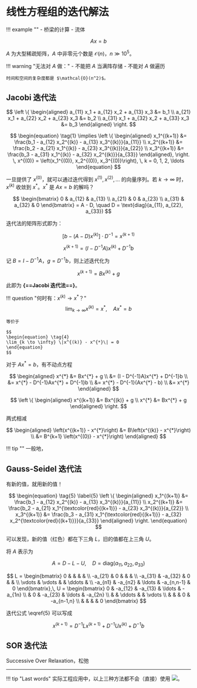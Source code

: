 # 线性方程组的迭代解法

!!! example ""
    - 桥梁的计算
    - 流体

$$Ax = b$$

$A$ 为大型稀疏矩阵，$A$ 中非零元个数是 $\mathcal{O}(n)$，$n \gg 10^5$。

!!! warning "无法对 $A$ 做："
    - 不能把 $A$ 当满阵存储
    - 不能对 $A$ 做遍历

    时间和空间的复杂度都是 $\mathcal{O}(n^2)$。

## Jacobi 迭代法

$$
\left \{
\begin{aligned}
    a_{11} x_1 + a_{12} x_2 + a_{13} x_3 &= b_1 \\
    a_{21} x_1 + a_{22} x_2 + a_{23} x_3 &= b_2 \\
    a_{31} x_1 + a_{32} x_2 + a_{33} x_3 &= b_3
\end{aligned}
\right.
$$

$$
\begin{equation} \tag{1}
\implies
    \left \{
    \begin{aligned}
        x_1^{(k+1)} &= \frac{b_1 - a_{12} x_2^{(k)} - a_{13} x_3^{(k)}}{a_{11}} \\
        x_2^{(k+1)} &= \frac{b_2 - a_{21} x_1^{(k)} - a_{23} x_3^{(k)}}{a_{22}} \\
        x_3^{(k+1)} &= \frac{b_3 - a_{31} x_1^{(k)} - a_{32} x_2^{(k)}}{a_{33}}
    \end{aligned},
    \right.
    \, x^{(0)} = \left(x_1^{(0)}, x_2^{(0)}, x_3^{(0)}\right), \, k = 0, 1, 2, \ldots
\end{equation}
$$

一旦提供了 $x^{(0)}$，就可以通过迭代得到 $x^{(1)}, x^{(2)}, \ldots$ 的向量序列。若 $k \to \infty$ 时，$x^{(k)}$ 收敛到 $x^{*}$。$x^{*}$ 是 $Ax = b$ 的解吗？

$$ 
\begin{bmatrix}
0 & a_{12} & a_{13} \\
a_{21} & 0 & a_{23} \\
a_{31} & a_{32} & 0
\end{bmatrix} = A - D, \quad D = \text{diag}(a_{11}, a_{22}, a_{33})
$$

迭代法的矩阵形式即为：

$$\left[b - (A - D)x^{(k)}\right] \cdot D^{-1} = x^{(k+1)}$$

$$
\begin{equation} \tag{2}
x^{(k+1)} = \left(I - D^{-1}A\right) x^{(k)} + D^{-1}b
\end{equation}
$$

记 $B = I - D^{-1}A$，$g = D^{-1}b$，则上述迭代化为

$$
\begin{equation} \tag{3}
x^{(k+1)} = Bx^{(k)} + g
\end{equation}
$$

此即为 **{==Jacobi 迭代法==}**。

!!! question "何时有：$x^{(k)} \to x^{*}$？"
    $$\lim_{k \to \infty} x^{(k)} = x^{*}, \quad Ax^{*} = b$$

    等价于

    $$
    \begin{equation} \tag{4}
    \lim_{k \to \infty} \|x^{(k)} - x^{*}\| = 0
    \end{equation}
    $$

对于 $Ax^{*} = b$，有不动点方程

$$
\begin{aligned}
x^{*} &= Bx^{*} + g \\
&= (I - D^{-1}A)x^{*} + D^{-1}b \\
&= x^{*} - D^{-1}Ax^{*} + D^{-1}b \\
&= x^{*} - D^{-1}(Ax^{*} - b) \\
&= x^{*}
\end{aligned}
$$

$$
\left \{
\begin{aligned}
x^{(k+1)} &= Bx^{(k)} + g \\
x^{*} &= Bx^{*} + g
\end{aligned}
\right.
$$

两式相减

$$
\begin{aligned}
\left(x^{(k+1)} - x^{*}\right) &= B\left(x^{(k)} - x^{*}\right) \\
&= B^{k+1} \left(x^{(0)} - x^{*}\right)
\end{aligned}
$$


!!! tip ""
    一般地，

## Gauss-Seidel 迭代法

有新的值，就用新的值！

$$
\begin{equation} \tag{5} \label{5}
    \left \{
    \begin{aligned}
    x_1^{(k+1)} &= \frac{b_1 - a_{12} x_2^{(k)} - a_{13} x_3^{(k)}}{a_{11}} \\
    x_2^{(k+1)} &= \frac{b_2 - a_{21} x_1^{\textcolor{red}{(k+1)}} - a_{23} x_3^{(k)}}{a_{22}} \\
    x_3^{(k+1)} &= \frac{b_3 - a_{31} x_1^{\textcolor{red}{(k+1)}} - a_{32} x_2^{\textcolor{red}{(k+1)}}}{a_{33}}
    \end{aligned}
    \right.
\end{equation}
$$

可以发现，新的值（红色）都在下三角 $L$，旧的值都在上三角 $U$。

将 $A$ 表示为

$$A = D - L - U, \quad D = \text{diag}(a_{11}, a_{22}, a_{33})$$

$$
L = 
\begin{bmatrix}
0 & & & & \\
-a_{21} & 0 & & & \\
-a_{31} & -a_{32} & 0 & & \\
\vdots & \vdots & & \ddots & \\
-a_{n1} & -a_{n2} & \ldots & -a_{n,n-1} & 0
\end{bmatrix},\,
U =
\begin{bmatrix}
0 & -a_{12} & -a_{13} & \ldots & -a_{1n} \\
& 0 & -a_{23} & \ldots & -a_{2n} \\
& & \ddots & & \vdots \\
& & & 0 & -a_{n-1,n} \\
& & & & 0
\end{bmatrix}
$$

迭代公式 \eqref{5} 可以写成

$$x^{(k+1)} = D^{-1}Lx^{(k+1)} + D^{-1}Ux^{(k)} + D^{-1}b$$

## SOR 迭代法

Successive Over Relaxation，松弛






---

!!! tip "Last words"
    实际工程应用中，以上三种方法都不会（直接）使用 ![](../../images/tieba/hehe.png)。